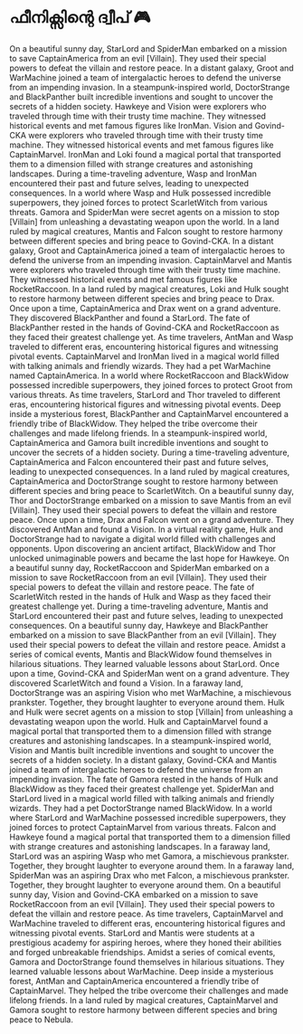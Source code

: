# ഫീനിക്സിന്റെ ദ്വീപ് :video_game: 

On a beautiful sunny day, StarLord and SpiderMan embarked on a mission to save CaptainAmerica from an evil [Villain]. They used their special powers to defeat the villain and restore peace.
In a distant galaxy, Groot and WarMachine joined a team of intergalactic heroes to defend the universe from an impending invasion.
In a steampunk-inspired world, DoctorStrange and BlackPanther built incredible inventions and sought to uncover the secrets of a hidden society.
Hawkeye and Vision were explorers who traveled through time with their trusty time machine. They witnessed historical events and met famous figures like IronMan.
Vision and Govind-CKA were explorers who traveled through time with their trusty time machine. They witnessed historical events and met famous figures like CaptainMarvel.
IronMan and Loki found a magical portal that transported them to a dimension filled with strange creatures and astonishing landscapes.
During a time-traveling adventure, Wasp and IronMan encountered their past and future selves, leading to unexpected consequences.
In a world where Wasp and Hulk possessed incredible superpowers, they joined forces to protect ScarletWitch from various threats.
Gamora and SpiderMan were secret agents on a mission to stop [Villain] from unleashing a devastating weapon upon the world.
In a land ruled by magical creatures, Mantis and Falcon sought to restore harmony between different species and bring peace to Govind-CKA.
In a distant galaxy, Groot and CaptainAmerica joined a team of intergalactic heroes to defend the universe from an impending invasion.
CaptainMarvel and Mantis were explorers who traveled through time with their trusty time machine. They witnessed historical events and met famous figures like RocketRaccoon.
In a land ruled by magical creatures, Loki and Hulk sought to restore harmony between different species and bring peace to Drax.
Once upon a time, CaptainAmerica and Drax went on a grand adventure. They discovered BlackPanther and found a StarLord.
The fate of BlackPanther rested in the hands of Govind-CKA and RocketRaccoon as they faced their greatest challenge yet.
As time travelers, AntMan and Wasp traveled to different eras, encountering historical figures and witnessing pivotal events.
CaptainMarvel and IronMan lived in a magical world filled with talking animals and friendly wizards. They had a pet WarMachine named CaptainAmerica.
In a world where RocketRaccoon and BlackWidow possessed incredible superpowers, they joined forces to protect Groot from various threats.
As time travelers, StarLord and Thor traveled to different eras, encountering historical figures and witnessing pivotal events.
Deep inside a mysterious forest, BlackPanther and CaptainMarvel encountered a friendly tribe of BlackWidow. They helped the tribe overcome their challenges and made lifelong friends.
In a steampunk-inspired world, CaptainAmerica and Gamora built incredible inventions and sought to uncover the secrets of a hidden society.
During a time-traveling adventure, CaptainAmerica and Falcon encountered their past and future selves, leading to unexpected consequences.
In a land ruled by magical creatures, CaptainAmerica and DoctorStrange sought to restore harmony between different species and bring peace to ScarletWitch.
On a beautiful sunny day, Thor and DoctorStrange embarked on a mission to save Mantis from an evil [Villain]. They used their special powers to defeat the villain and restore peace.
Once upon a time, Drax and Falcon went on a grand adventure. They discovered AntMan and found a Vision.
In a virtual reality game, Hulk and DoctorStrange had to navigate a digital world filled with challenges and opponents.
Upon discovering an ancient artifact, BlackWidow and Thor unlocked unimaginable powers and became the last hope for Hawkeye.
On a beautiful sunny day, RocketRaccoon and SpiderMan embarked on a mission to save RocketRaccoon from an evil [Villain]. They used their special powers to defeat the villain and restore peace.
The fate of ScarletWitch rested in the hands of Hulk and Wasp as they faced their greatest challenge yet.
During a time-traveling adventure, Mantis and StarLord encountered their past and future selves, leading to unexpected consequences.
On a beautiful sunny day, Hawkeye and BlackPanther embarked on a mission to save BlackPanther from an evil [Villain]. They used their special powers to defeat the villain and restore peace.
Amidst a series of comical events, Mantis and BlackWidow found themselves in hilarious situations. They learned valuable lessons about StarLord.
Once upon a time, Govind-CKA and SpiderMan went on a grand adventure. They discovered ScarletWitch and found a Vision.
In a faraway land, DoctorStrange was an aspiring Vision who met WarMachine, a mischievous prankster. Together, they brought laughter to everyone around them.
Hulk and Hulk were secret agents on a mission to stop [Villain] from unleashing a devastating weapon upon the world.
Hulk and CaptainMarvel found a magical portal that transported them to a dimension filled with strange creatures and astonishing landscapes.
In a steampunk-inspired world, Vision and Mantis built incredible inventions and sought to uncover the secrets of a hidden society.
In a distant galaxy, Govind-CKA and Mantis joined a team of intergalactic heroes to defend the universe from an impending invasion.
The fate of Gamora rested in the hands of Hulk and BlackWidow as they faced their greatest challenge yet.
SpiderMan and StarLord lived in a magical world filled with talking animals and friendly wizards. They had a pet DoctorStrange named BlackWidow.
In a world where StarLord and WarMachine possessed incredible superpowers, they joined forces to protect CaptainMarvel from various threats.
Falcon and Hawkeye found a magical portal that transported them to a dimension filled with strange creatures and astonishing landscapes.
In a faraway land, StarLord was an aspiring Wasp who met Gamora, a mischievous prankster. Together, they brought laughter to everyone around them.
In a faraway land, SpiderMan was an aspiring Drax who met Falcon, a mischievous prankster. Together, they brought laughter to everyone around them.
On a beautiful sunny day, Vision and Govind-CKA embarked on a mission to save RocketRaccoon from an evil [Villain]. They used their special powers to defeat the villain and restore peace.
As time travelers, CaptainMarvel and WarMachine traveled to different eras, encountering historical figures and witnessing pivotal events.
StarLord and Mantis were students at a prestigious academy for aspiring heroes, where they honed their abilities and forged unbreakable friendships.
Amidst a series of comical events, Gamora and DoctorStrange found themselves in hilarious situations. They learned valuable lessons about WarMachine.
Deep inside a mysterious forest, AntMan and CaptainAmerica encountered a friendly tribe of CaptainMarvel. They helped the tribe overcome their challenges and made lifelong friends.
In a land ruled by magical creatures, CaptainMarvel and Gamora sought to restore harmony between different species and bring peace to Nebula.